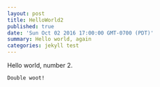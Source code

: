 ```yaml
---
layout: post
title: HelloWorld2
published: true
date: 'Sun Oct 02 2016 17:00:00 GMT-0700 (PDT)'
summary: Hello world, again
categories: jekyll test
---
```


Hello world, number 2.

```
Double woot!
```
